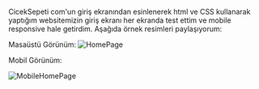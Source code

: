 CicekSepeti com'un giriş ekranından esinlenerek html ve CSS kullanarak yaptığım websitemizin giriş ekranı her ekranda test ettim ve mobile responsive hale getirdim. Aşağıda örnek resimleri paylaşıyorum:

Masaüstü Görünüm:
![HomePage](https://user-images.githubusercontent.com/112949938/232906102-8becaecb-aea6-4d35-89d2-1b21cf29f4f8.PNG)

Mobil Görünüm:


![MobileHomePage](https://user-images.githubusercontent.com/112949938/232906113-d2de2f4c-e341-40c6-bff6-8bcfa41bfdc4.PNG)

